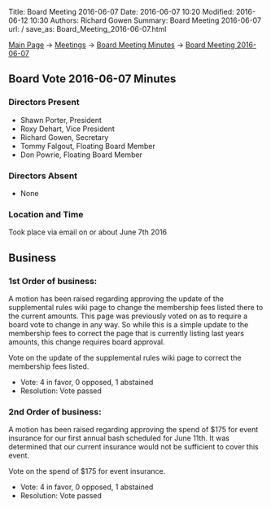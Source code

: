Title: Board Meeting 2016-06-07
Date: 2016-06-07 10:20
Modified: 2016-06-12 10:30
Authors: Richard Gowen
Summary: Board Meeting 2016-06-07
url: /
save_as: Board_Meeting_2016-06-07.html

[Main Page](index.html) -\> [Meetings](Meetings.html)
-\> [Board Meeting Minutes](Board_Meeting_Minutes.html) -\> [Board Meeting 2016-06-07](Board_Meeting_2016-06-07.html)

Board Vote 2016-06-07 Minutes
-----------------------------

### Directors Present

-   Shawn Porter, President
-   Roxy Dehart, Vice President
-   Richard Gowen, Secretary
-   Tommy Falgout, Floating Board Member
-   Don Powrie, Floating Board Member

### Directors Absent

-   None

### Location and Time

Took place via email on or about June 7th 2016

Business
--------

### 1st Order of business:

A motion has been raised regarding approving the update of the
supplemental rules wiki page to change the membership fees listed there
to the current amounts. This page was previously voted on as to require
a board vote to change in any way. So while this is a simple update to
the membership fees to correct the page that is currently listing last
years amounts, this change requires board approval.

Vote on the update of the supplemental rules wiki page to correct the
membership fees listed.

-   Vote: 4 in favor, 0 opposed, 1 abstained
-   Resolution: Vote passed

### 2nd Order of business:

A motion has been raised regarding approving the spend of $175 for
event insurance for our first annual bash scheduled for June 11th. It
was determined that our current insurance would not be sufficient to
cover this event.

Vote on the spend of $175 for event insurance.

-   Vote: 4 in favor, 0 opposed, 1 abstained
-   Resolution: Vote passed

